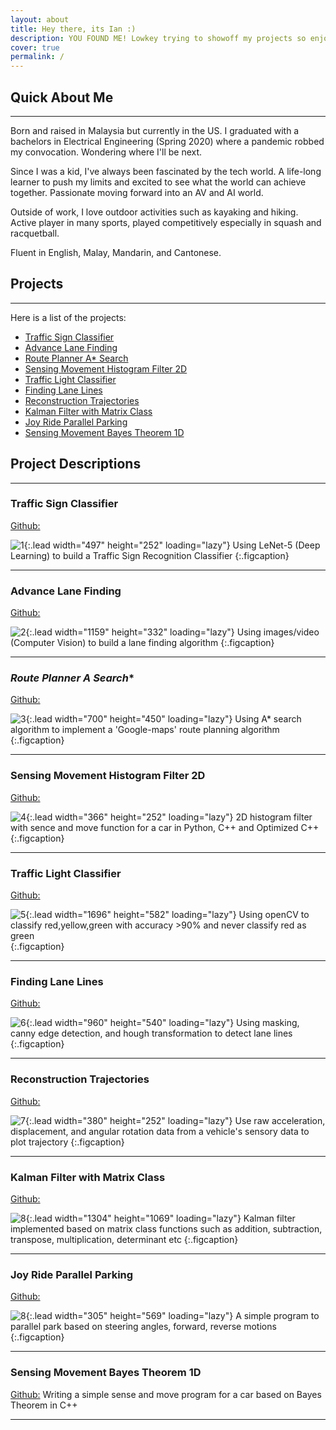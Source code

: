 ```yaml
---
layout: about
title: Hey there, its Ian :)
description: YOU FOUND ME! Lowkey trying to showoff my projects so enjoy....I guess. 
cover: true
permalink: /
---
```


## Quick About Me
---
Born and raised in Malaysia but currently in the US. I graduated with a bachelors in Electrical Engineering (Spring 2020) where a pandemic robbed my convocation. Wondering where I'll be next.

Since I was a kid, I've always been fascinated by the tech world. 
A life-long learner to push my limits and excited to see what the world can achieve together. 
Passionate moving forward into an AV and AI world.

Outside of work, I love outdoor activities such as kayaking and hiking.
Active player in many sports, played competitively especially in squash and racquetball.

Fluent in English, Malay, Mandarin, and Cantonese.

## Projects 
---
Here is a list of the projects:
* [Traffic Sign Classifier](#traffic-sign-classifier)
* [Advance Lane Finding](#advance-lane-finding)
* [Route Planner A* Search](#route-planner-a*-search)
* [Sensing Movement Histogram Filter 2D](#sensing-movement-histogram-filter-2D)
* [Traffic Light Classifier](#traffic-light-classifier)
* [Finding Lane Lines](#finding-lane-lines)
* [Reconstruction Trajectories](#reconstruction-trajectories)
* [Kalman Filter with Matrix Class](#kalman-filter-with-matrix-class)
* [Joy Ride Parallel Parking](#joy-ride-parallel-parking)
* [Sensing Movement Bayes Theorem 1D](#sensing-movement-bayes-theorem-1D)

## Project Descriptions
---
### **Traffic Sign Classifier**
[Github:](https://github.com/ianleongg/Traffic-Sign-Classifier)

![1](assets/project/1.png){:.lead width="497" height="252" loading="lazy"}
Using LeNet-5 (Deep Learning) to build a Traffic Sign Recognition Classifier 
{:.figcaption}

---
### **Advance Lane Finding** 
[Github:](https://github.com/ianleongg/Advance-Lane-Finding)

![2](assets/project/2.png){:.lead width="1159" height="332" loading="lazy"}
Using images/video (Computer Vision) to build a lane finding algorithm 
{:.figcaption}

---

### **Route Planner A* Search** 
[Github:](https://github.com/ianleongg/Route-Planner-A--Search)

![3](assets/project/3.png){:.lead width="700" height="450" loading="lazy"}
Using A* search algorithm to implement a 'Google-maps' route planning algorithm  
{:.figcaption}

---

### **Sensing Movement Histogram Filter 2D** 
[Github:](https://github.com/ianleongg/Sensing-Movement-Histogram-Filter-2D)

![4](assets/project/4.png){:.lead width="366" height="252" loading="lazy"}
2D histogram filter with sence and move function for a car in Python, C++ and Optimized C++   
{:.figcaption}

---

### **Traffic Light Classifier** 
[Github:](https://github.com/ianleongg/Traffic_Light_Classifier)

![5](assets/project/5.png){:.lead width="1696" height="582" loading="lazy"}
Using openCV to classify red,yellow,green with accuracy >90% and never classify red as green  
{:.figcaption}

---

### **Finding Lane Lines** 
[Github:](https://github.com/ianleongg/Finding-Lane-Lines)

![6](assets/project/6.png){:.lead width="960" height="540" loading="lazy"}
Using masking, canny edge detection, and hough transformation to detect lane lines 
{:.figcaption}

---
### **Reconstruction Trajectories** 
[Github:](https://github.com/ianleongg/Reconstruction_Trajectories)

![7](assets/project/7.png){:.lead width="380" height="252" loading="lazy"}
Use raw acceleration, displacement, and angular rotation data from a vehicle's sensory data to plot trajectory
{:.figcaption}

---

### **Kalman Filter with Matrix Class** 
[Github:](https://github.com/ianleongg/Kalman-Filter-Matrix-Class)

![8](assets/project/8.png){:.lead width="1304" height="1069" loading="lazy"}
Kalman filter implemented based on matrix class functions such as addition, subtraction, transpose, multiplication, determinant etc 
{:.figcaption}

---
### **Joy Ride Parallel Parking** 
[Github:](https://github.com/ianleongg/Joy-Ride-Parallel-Parking)

![8](assets/project/9.gif){:.lead width="305" height="569" loading="lazy"}
A simple program to parallel park based on steering angles, forward, reverse motions 
{:.figcaption}

---
### **Sensing Movement Bayes Theorem 1D** 
[Github:](https://github.com/ianleongg/Sensing-Movement-Bayes-Theorem-1D)
Writing a simple sense and move program for a car based on Bayes Theorem in C++

---









